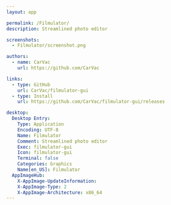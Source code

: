 ```yaml
---
layout: app

permalink: /Filmulator/
description: Streamlined photo editor

screenshots:
  - Filmulator/screenshot.png

authors:
  - name: CarVac
    url: https://github.com/CarVac

links:
  - type: GitHub
    url: CarVac/filmulator-gui
  - type: Install
    url: https://github.com/CarVac/filmulator-gui/releases

desktop:
  Desktop Entry:
    Type: Application
    Encoding: UTF-8
    Name: Filmulator
    Comment: Streamlined photo editor
    Exec: filmulator-gui
    Icon: filmulator-gui
    Terminal: false
    Categories: Graphics
    Name[en_US]: Filmulator
  AppImageHub:
    X-AppImage-UpdateInformation: 
    X-AppImage-Type: 2
    X-AppImage-Architecture: x86_64
---
```


